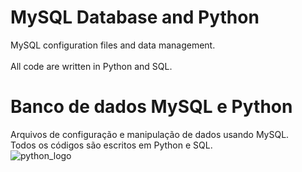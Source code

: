# MySQL Database and Python
MySQL configuration files and data management.<br>  
All code are written in Python and SQL.<br>

# Banco de dados MySQL e Python
Arquivos de configuração e manipulação de dados usando MySQL.<br>
Todos os códigos são escritos em Python e SQL.<br>
![python_logo](https://user-images.githubusercontent.com/37816993/117586542-2b983600-b0ef-11eb-9bf9-e82e0d60a3df.png)
